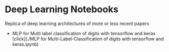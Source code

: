 # Deep Learning Notebooks

Replica of deep learning architectures of more or less recent papers

- MLP for Multi label classification of digits  with tensorflow and keras [click](./MLP for Multi-Label-Classification of digits with tensorflow and keras.ipynb)
